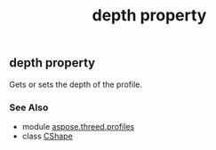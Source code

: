﻿---
title: depth property
second_title: Aspose.3D for Python via .NET API References
description: 
type: docs
weight: 100
url: /python-net/aspose.threed.profiles/cshape/depth/
is_root: false
---

## depth property


Gets or sets the depth of the profile.

### See Also
* module [aspose.threed.profiles](../../)
* class [CShape](/3d/python-net/aspose.threed.profiles/cshape)
